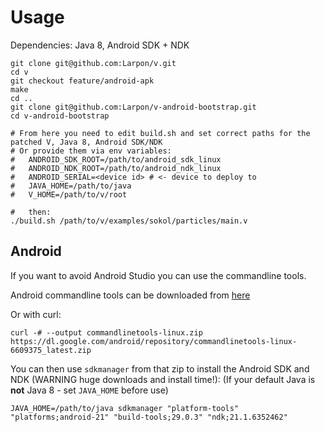 # Usage
Dependencies: Java 8, Android SDK + NDK
```
git clone git@github.com:Larpon/v.git
cd v
git checkout feature/android-apk
make
cd ..
git clone git@github.com:Larpon/v-android-bootstrap.git
cd v-android-bootstrap

# From here you need to edit build.sh and set correct paths for the patched V, Java 8, Android SDK/NDK
# Or provide them via env variables:
#   ANDROID_SDK_ROOT=/path/to/android_sdk_linux
#   ANDROID_NDK_ROOT=/path/to/android_ndk_linux
#   ANDROID_SERIAL=<device id> # <- device to deploy to
#   JAVA_HOME=/path/to/java
#   V_HOME=/path/to/v/root

#   then:
./build.sh /path/to/v/examples/sokol/particles/main.v
```

## Android

If you want to avoid Android Studio you can use the commandline tools.

Android commandline tools can be downloaded from [here](https://developer.android.com/studio#command-tools)

Or with curl:

`curl -# --output commandlinetools-linux.zip https://dl.google.com/android/repository/commandlinetools-linux-6609375_latest.zip`

You can then use `sdkmanager` from that zip to install the Android SDK and NDK (WARNING huge downloads and install time!):
(If your default Java is **not** Java 8 - set `JAVA_HOME` before use)

`JAVA_HOME=/path/to/java sdkmanager "platform-tools" "platforms;android-21" "build-tools;29.0.3" "ndk;21.1.6352462"`